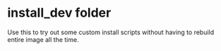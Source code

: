 # install_dev folder

Use this to try out some custom install scripts without having to rebuild entire image all the time.
